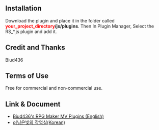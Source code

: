 
## Installation ##
<span> Download the plugin and place it in the folder called **<font color='red'>your_project_directory</font>/js/plugins**.</span>
<span>Then In Plugin Manager, Select the RS_*.js plugin and add it.</span>

## Credit and Thanks ##
Biud436

## Terms of Use ##
Free for commercial and non-commercial use.

## Link & Document ##
- [Biud436's RPG Maker MV Plugins (English)](http://biud436.tistory.com)
- [러닝은빛의 작업실(Korean)](http://biud436.blog.me/)
